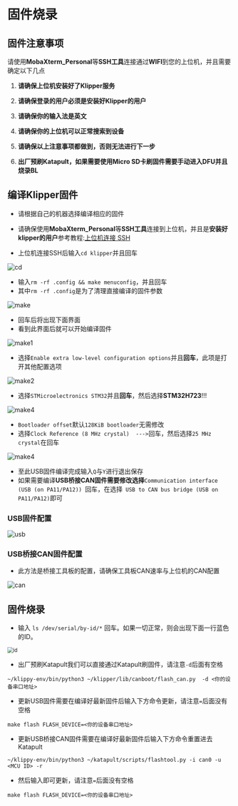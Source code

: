 # 固件烧录

## 固件注意事项

请使用**MobaXterm_Personal**等**SSH工具**连接通过**WIFI**到您的上位机，并且需要确定以下几点

1. **请确保上位机安装好了Klipper服务**
2. **请确保登录的用户必须是安装好Klipper的用户**
3. **请确保你的输入法是英文**
4. **请确保你的上位机可以正常搜索到设备**
5. **请确保以上注意事项都做到，否则无法进行下一步**

6. **出厂预刷Katapult，如果需要使用Micro SD卡刷固件需要手动进入DFU并且烧录BL**

## 编译Klipper固件

* 请根据自己的机器选择编译相应的固件

* 请确保使用**MobaXterm_Personal**等**SSH工具**连接到上位机，并且是**安装好klipper的用户**参考教程:[上位机连接 SSH](https://mellow.klipper.cn/#/introduction/conntossh?id=通过wifi或者网线连接上位机)

* 上位机连接SSH后输入`cd klipper`并且回车

![cd](../../images/firmware/cd.png ":no-zooom")

* 输入`rm -rf .config && make menuconfig`，并且回车
* 其中`rm -rf .config`是为了清理直接编译的固件参数

![make](../../images/firmware/make.png ":no-zooom")

* 回车后将出现下面界面
* 看到此界面后就可以开始编译固件

![make1](../../images/firmware/make1.png ":no-zooom")

* 选择`Enable extra low-level configuration options`并且**回车**，此项是打开其他配置选项

![make2](../../images/firmware/make2.png ":no-zooom")

* 选择`STMicroelectronics STM32`并且**回车**，然后选择**STM32H723**!!!

![make4](../../images/firmware/make4.png ":no-zooom")

* `Bootloader offset`默认`128KiB bootloader`无需修改
* 选择`Clock Reference (8 MHz crystal)  --->`回车，然后选择`25 MHz crystal`在回车

![make4](../../images/firmware/make12.png ":no-zooom")

* 至此USB固件编译完成输入`Q`与`Y`进行退出保存
* 如果需要编译**USB桥接CAN固件需要修改选择**`Communication interface (USB (on PA11/PA12)) `回车，在选择` USB to CAN bus bridge (USB on PA11/PA12)`即可

<!-- tabs:start -->

### ****USB固件配置****


![usb](../../images/boards/fly_pro/usb.png)



### ****USB桥接CAN固件配置****

* 此方法是桥接工具板的配置，请确保工具板CAN速率与上位机的CAN配置

![can](../../images/boards/fly_pro/can.png)

<!-- tabs:end -->

## 固件烧录

* 输入 ``ls /dev/serial/by-id/*`` 回车。如果一切正常，则会出现下面一行蓝色的ID。

<img src="../../images/boards/fly_super8/id.png" alt="id" style="zoom:80%;" />

* 出厂预刷Katapult我们可以直接通过Katapult刷固件，请注意`-d`后面有空格

```
~/klippy-env/bin/python3 ~/klipper/lib/canboot/flash_can.py  -d <你的设备串口地址>
```

* 更新USB固件需要在编译好最新固件后输入下方命令更新，请注意`=`后面没有空格

```
make flash FLASH_DEVICE=<你的设备串口地址>
```

* 更新USB桥接CAN固件需要在编译好最新固件后输入下方命令重置进去Katapult

```
~/klippy-env/bin/python3 ~/katapult/scripts/flashtool.py -i can0 -u <MCU ID> -r
```

* 然后输入即可更新，请注意`=`后面没有空格

```
make flash FLASH_DEVICE=<你的设备串口地址>
```

